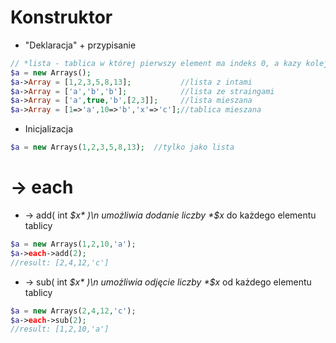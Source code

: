 # Konstruktor
* "Deklaracja" + przypisanie
```php
// *lista - tablica w której pierwszy element ma indeks 0, a kazy kolejny element ma indeks o jeden większy
$a = new Arrays();
$a->Array = [1,2,3,5,8,13];           //lista z intami
$a->Array = ['a','b','b'];            //lista ze straingami
$a->Array = ['a',true,'b',[2,3]];     //lista mieszana
$a->Array = [1=>'a',10=>'b','x'=>'c'];//tablica mieszana
```
* Inicjalizacja
```php
$a = new Arrays(1,2,3,5,8,13);  //tylko jako lista
```
# -> each
* -> add( int *$x* )\n
umożliwia dodanie liczby *$x* do każdego elementu tablicy
```php
$a = new Arrays(1,2,10,'a');
$a->each->add(2);
//result: [2,4,12,'c']
```
* -> sub( int *$x* )\n
umożliwia odjęcie liczby *$x* od każdego elementu tablicy
```php
$a = new Arrays(2,4,12,'c');
$a->each->sub(2);
//result: [1,2,10,'a']
```
